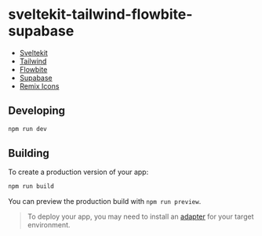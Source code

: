 # sveltekit-tailwind-flowbite-supabase

- [Sveltekit](https://github.com/sveltejs/kit/)
- [Tailwind](https://github.com/tailwindlabs/tailwindcss)
- [Flowbite](https://github.com/themesberg/flowbite-svelte)
- [Supabase](https://github.com/supabase-community)
- [Remix Icons](https://remixicon.com/)

## Developing

```bash
npm run dev
```

## Building

To create a production version of your app:

```bash
npm run build
```

You can preview the production build with `npm run preview`.

> To deploy your app, you may need to install an [adapter](https://kit.svelte.dev/docs/adapters) for your target environment.
